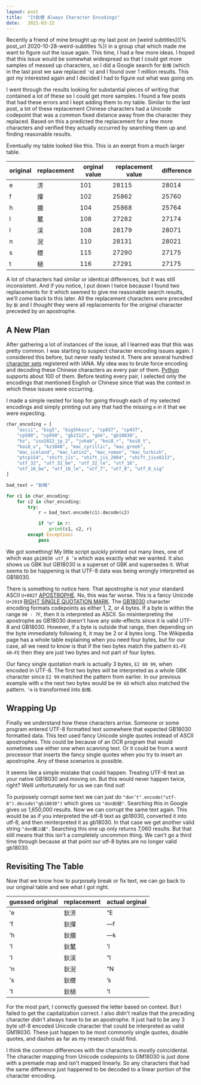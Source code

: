 ```yaml
---
layout: post
title:  "It鈥檚 Always Character Encodings"
date:   2021-03-22
---
```


Recently a friend of mine brought up my last post on [weird subtitles]({% post_url 2020-10-28-weird-subtitles %}) in a group chat which made me want to figure out the issue again. This time, I had a few more ideas. I hoped that this issue would be somewhat widespread so that I could get more samples of messed up characters, so I did a Google search for `鈥檓` (which in the last post we saw replaced `'m`) and I found over 1 million results. This got my interested again and I decided I had to figure out what was going on.

I went through the results looking for substantial pieces of writing that contained a lot of these so I could get more samples. I found a few posts that had these errors and I kept adding them to my table. Similar to the last post, a lot of these replacement Chinese characters had a Unicode codepoint that was a common fixed distance away from the character they replaced. Based on this a predicted the replacement for a few more characters and verified they actually occurred by searching them up and finding reasonable results.

Eventually my table looked like this. This is an exerpt from a much larger table.

 original | replacement | orginal value | replacement value | difference
 -------- | ----------- | ------------- | ----------------- | ----------
 e        | 淓          | 101           | 28115             | 28014     
 f        | 攆          | 102           | 25862             | 25760     
 h        | 攌          | 104           | 25868             | 25764     
 l        | 檒          | 108           | 27282             | 27174     
 l        | 渓          | 108           | 28179             | 28071     
 n        | 淣          | 110           | 28131             | 28021     
 s        | 檚          | 115           | 27290             | 27175     
 t        | 檛          | 116           | 27291             | 27175     

A lot of characters had similar or identical differences, but it was still inconsistent. And if you notice, I put down l twice because I found two replacements for it which seemed to give me reasonable search results, we'll come back to this later. All the replacement characters were preceded by `鈥` and I *thought* they were all replacements for the original character preceded by an apostrophe.

## A New Plan

After gathering a lot of instances of the issue, all I learned was that this was pretty common. I was starting to suspect character encoding issues again. I considered this before, but never really tested it. There are several hundred [character sets](http://www.iana.org/assignments/character-sets/character-sets.xhtml) registered with IANA. My idea was to brute force encoding and decoding these Chinese characters as every pair of them. [Python](https://docs.python.org/3/library/codecs.html#standard-encodings) supports about 100 of them. Before testing every pair, I selected only the encodings that mentioned English or Chinese since that was the context in which these issues were occurring.

I made a simple nested for loop for going through each of my selected encodings and simply printing out any that had the missing `m` in it that we were expecting.

```python
char_encoding = [
    "ascii", "big5", "big5hkscs", "cp037", "cp437",
    "cp500", "cp950", "gb2312", "gbk", "gb18030",
    "hz", "iso2022_jp_2", "johab", "koi8_r", "koi8_t",
    "koi8_u", "kz1048", "mac_cyrillic", "mac_greek",
    "mac_iceland", "mac_latin2", "mac_roman", "mac_turkish",
    "ptcp154", "shift_jis", "shift_jis_2004", "shift_jisx0213",
    "utf_32", "utf_32_be", "utf_32_le", "utf_16",
    "utf_16_be", "utf_16_le", "utf_7", "utf_8", "utf_8_sig"
]

bad_text = "鈥檓"

for c1 in char_encoding:
    for c2 in char_encoding:
        try:
            r = bad_text.encode(c1).decode(c2)

            if "m" in r:
                print(c1, c2, r)
        except Exception:
            pass
```

We got something! My little script quickly printed out many lines, one of which was `gb18030 utf_8 ’m` which was exactly what we wanted. It also shows us GBK but GB18030 is a superset of GBK and supersedes it. What seems to be happening is that UTF-8 data was being wrongly interpreted as GB18030.

There is something to notice here. That apostrophe is not your standard ASCII `U+0027` [APOSTROPHE](https://fileformat.info/info/unicode/char/27). No, this was far worse. This is a fancy Unicode `U+2019` [RIGHT SINGLE QUOTATION MARK](https://fileformat.info/info/unicode/char/2019). The [GB18030](https://en.wikipedia.org/wiki/GB_18030) character encoding formats codepoints as either 1, 2, or 4 bytes. If a byte is within the range `00 - 7F`, then it is interpreted as ASCII. So misinterpreting the apostrophe as GB18030 doesn't have any side-effects since it is valid UTF-8 and GB18030. However, if a byte is outside that range, then depending on the byte immediately following it, it may be 2 or 4 bytes long. The Wikipedia page has a whole table explaining when you need four bytes, but for our case, all we need to know is that if the two bytes match the pattern `81–FE 40–FE` then they are just two bytes and not part of four bytes.

Our fancy single quotation mark is actually 3 bytes, `E2 80 99`, when encoded in UTF-8. The first two bytes will be interpreted as a whole GBK character since `E2 99` matched the pattern from earlier. In our previous example with `m` the next two bytes would be `99 6D` which also matched the pattern. `’m` is transformed into `鈥檓`.

## Wrapping Up

Finally we understand how these characters arrise. Someone or some program entered UTF-8 formatted text somewhere that expected GB18030 formatted data. This text used fancy Unicode single quotes instead of ASCII apostrophes. This could be because of an OCR program that would sometimes use either one when scanning text. Or it could be from a word processor that inserts the fancy single quotes when you try to insert an apostrophe. Any of these scenarios is possible.

It seems like a simple mistake that could happen. Treating UTF-8 text as your native GB18030 and moving on. But this would never happen twice, right? Welll unfortunately for us we can find out!

To purposely corrupt some text we can just do `"don’t".encode("utf-8").decode("gb18030")` which gives us `"don鈥檛"`. Searching this in Google gives us 1,650,000 results. Now we can corrupt the same text again. This would be as if you interpreted the utf-8 text as gb18030, converted it into utf-8, and then reinterpreted it as gb18030. In that case we get another valid string `"don閳ユ獩"`. Searching this one up only returns 7,060 results. But that still means that this isn't a completely uncommon thing. We can't go a third time through because at that point our utf-8 bytes are no longer valid gb18030.

## Revisiting The Table

Now that we know how to purposely break or fix text, we can go back to our original table and see what I got right.

 guessed original | replacement | actual orginal
 ---------------- | ----------- | --------------
 'e               | 鈥淓        | “E            
 'f               | 鈥攆        | —f            
 'h               | 鈥攌        | —k            
 'l               | 鈥檒        | ’l            
 'l               | 鈥渓        | “l            
 'n               | 鈥淣        | “N            
 's               | 鈥檚        | ’s            
 't               | 鈥檛        | ’t            

For the most part, I correctly guessed the letter based on context. But I failed to get the capitalization correct. I also didn't realize that the preceding character didn't always have to be an apostrophe. It just had to be any 3 byte utf-8 encoded Unicode character that could be interpreted as valid GM18030. These just happen to be most commonly single quotes, double quotes, and dashes as far as my research could find.

I think the common differences with the characters is mostly coincidental. The character mapping from Unicode codepoints to GM18030 is just done with a premade map and isn't mapped linearly. So any characters that had the same difference just happened to be decoded to a linear portion of the character encoding.
